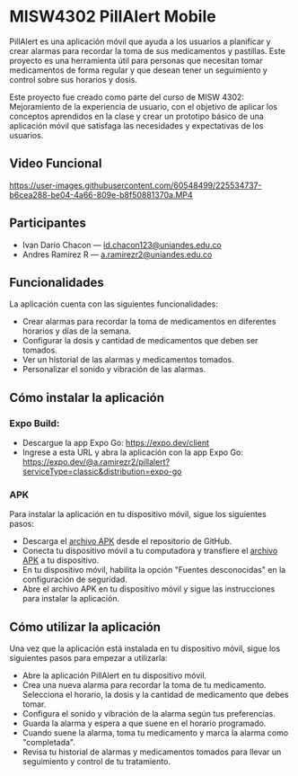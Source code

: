 # MISW4302 PillAlert Mobile
 
PillAlert es una aplicación móvil que ayuda a los usuarios a planificar y crear alarmas para recordar la toma de sus medicamentos y pastillas. Este proyecto es una herramienta útil para personas que necesitan tomar medicamentos de forma regular y que desean tener un seguimiento y control sobre sus horarios y dosis.

Este proyecto fue creado como parte del curso de MISW 4302: Mejoramiento de la experiencia de usuario, con el objetivo de aplicar los conceptos aprendidos en la clase y crear un prototipo básico de una aplicación móvil que satisfaga las necesidades y expectativas de los usuarios.

## Video Funcional

https://user-images.githubusercontent.com/60548499/225534737-b6cea288-be04-4a66-809e-b8f50881370a.MP4

## Participantes

- Ivan Dario Chacon — id.chacon123@uniandes.edu.co
- Andres Ramirez R — a.ramirezr2@uniandes.edu.co

## Funcionalidades

La aplicación cuenta con las siguientes funcionalidades:

- Crear alarmas para recordar la toma de medicamentos en diferentes horarios y días de la semana.
- Configurar la dosis y cantidad de medicamentos que deben ser tomados.
- Ver un historial de las alarmas y medicamentos tomados.
- Personalizar el sonido y vibración de las alarmas.

## Cómo instalar la aplicación

### Expo Build:
- Descargue la app Expo Go: https://expo.dev/client
- Ingrese a esta URL y abra la aplicación con la app Expo Go: https://expo.dev/@a.ramirezr2/pillalert?serviceType=classic&distribution=expo-go

### APK
Para instalar la aplicación en tu dispositivo móvil, sigue los siguientes pasos:

- Descarga el [archivo APK](https://github.com/andresmotiva/MISW4302-PillAlert-Mobile/raw/main/android/app/build/outputs/apk/release/app-release.apk) desde el repositorio de GitHub.
- Conecta tu dispositivo móvil a tu computadora y transfiere el [archivo APK](https://github.com/andresmotiva/MISW4302-PillAlert-Mobile/raw/main/android/app/build/outputs/apk/release/app-release.apk) a tu dispositivo.
- En tu dispositivo móvil, habilita la opción "Fuentes desconocidas" en la configuración de seguridad.
- Abre el archivo APK en tu dispositivo móvil y sigue las instrucciones para instalar la aplicación.

## Cómo utilizar la aplicación

Una vez que la aplicación está instalada en tu dispositivo móvil, sigue los siguientes pasos para empezar a utilizarla:

- Abre la aplicación PillAlert en tu dispositivo móvil.
- Crea una nueva alarma para recordar la toma de tu medicamento. Selecciona el horario, la dosis y la cantidad de medicamento que debes tomar.
- Configura el sonido y vibración de la alarma según tus preferencias.
- Guarda la alarma y espera a que suene en el horario programado.
- Cuando suene la alarma, toma tu medicamento y marca la alarma como "completada".
- Revisa tu historial de alarmas y medicamentos tomados para llevar un seguimiento y control de tu tratamiento.
